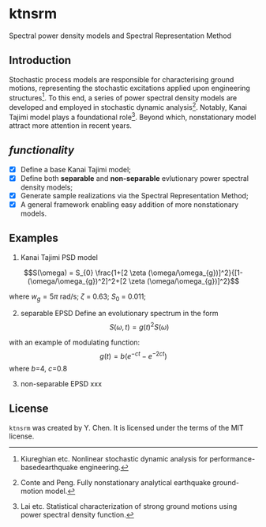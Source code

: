 # ktnsrm

Spectral power density models and Spectral Representation Method

## Introduction
Stochastic process models are responsible for characterising ground motions, representing the stochastic excitations applied upon engineering structures[^1]. To this end, a series of power spectral density models are developed and employed in stochastic dynamic analysis[^2]. Notably, Kanai Tajimi model plays a foundational role[^3]. Beyond which, nonstationary model attract more attention in recent years.


## *functionality*

- [x] Define a base Kanai Tajimi model;
- [x] Define both **separable** and **non-separable** evlutionary power spectral density models;
- [x] Generate sample realizations via the Spectral Representation Method;
- [x] A general framework enabling easy addition of more nonstationary models.

## Examples

1. Kanai Tajimi PSD model

$$S(\omega) = S_{0} \frac{1+[2 \zeta (\omega/\omega_{g})]^2}{[1-(\omega/\omega_{g})^2]^2+[2 \zeta (\omega/\omega_{g})]^2}$$

where $w_{g}=5 \pi$ rad/s; $\zeta$ = 0.63; $S_{0}$ = 0.011;


2. separable EPSD
Define an evolutionary spectrum in the form $$S(\omega, t)=g(t)^2S(\omega)$$

with an example of modulating function:
$$g(t)=b(e^{-ct} - e^{-2ct})$$
where $b$=4, $c$=0.8


3. non-separable EPSD
xxx


## License

`ktnsrm` was created by Y. Chen. It is licensed under the terms of the MIT license.

[^1]: Kiureghian etc. Nonlinear stochastic dynamic analysis for performance-basedearthquake engineering. 
[^2]: Conte and Peng. Fully nonstationary analytical earthquake ground-motion model.
[^3]: Lai etc. Statistical characterization of strong ground motions using power spectral density function.
